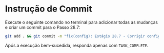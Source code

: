 # Instrução de Commit

Execute o seguinte comando no terminal para adicionar todas as mudanças e criar um commit para o Passo 28.7:

```bash
git add . && git commit -m "fix(config): Estágio 28.7 - Corrigir config.yaml para inicialização do ConductorService"
```

Após a execução bem-sucedida, responda apenas com `TASK_COMPLETE`.